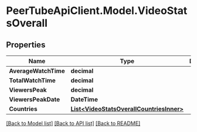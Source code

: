 # PeerTubeApiClient.Model.VideoStatsOverall

## Properties

Name | Type | Description | Notes
------------ | ------------- | ------------- | -------------
**AverageWatchTime** | **decimal** |  | [optional] 
**TotalWatchTime** | **decimal** |  | [optional] 
**ViewersPeak** | **decimal** |  | [optional] 
**ViewersPeakDate** | **DateTime** |  | [optional] 
**Countries** | [**List&lt;VideoStatsOverallCountriesInner&gt;**](VideoStatsOverallCountriesInner.md) |  | [optional] 

[[Back to Model list]](../README.md#documentation-for-models) [[Back to API list]](../README.md#documentation-for-api-endpoints) [[Back to README]](../README.md)

